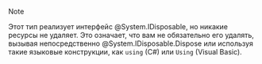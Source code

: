 > [!NOTE]
> Этот тип реализует интерфейс @System.IDisposable, но никакие ресурсы не удаляет. Это означает, что вам не обязательно его удалять, вызывая непосредственно @System.IDisposable.Dispose или используя такие языковые конструкции, как `using` (C#) или `Using` (Visual Basic).
